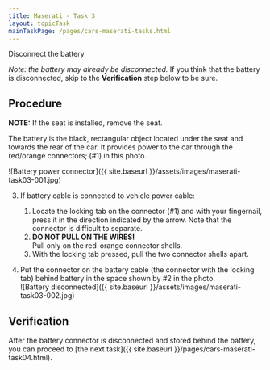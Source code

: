 ```yaml
---
title: Maserati - Task 3
layout: topicTask
mainTaskPage: /pages/cars-maserati-tasks.html
---
```


Disconnect the battery 

_Note: the battery may already be disconnected._ If you think that the battery is disconnected, skip to the **Verification** step below to be sure.

## Procedure

**NOTE:** If the seat is installed, remove the seat.

The battery is the black, rectangular object located under the seat and towards the rear of the car. It provides power to the car through the red/orange connectors; (#1) in this photo.

![Battery power connector]({{ site.baseurl }}/assets/images/maserati-task03-001.jpg)

3. If battery cable is connected to vehicle power cable:
	1. Locate the locking tab on the connector (#1) and with your fingernail, press it in the direction indicated by the arrow. Note that the connector is difficult to separate.
	2. **DO NOT PULL ON THE WIRES!** <br />Pull only on the red-orange connector shells.
	2. With the locking tab pressed, pull the two connector shells apart.

4. Put the connector on the battery cable (the connector with the locking tab) behind battery in the space shown by #2 in the photo. <br />![Battery disconnected]({{ site.baseurl }}/assets/images/maserati-task03-002.jpg)


## Verification

After the battery connector is disconnected and stored behind the battery, you can proceed to [the next task]({{ site.baseurl }}/pages/cars-maserati-task04.html).


